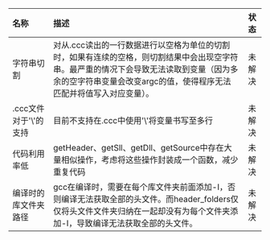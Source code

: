 |名称|描述|状态|
|:-|:-|:-:|
|字符串切割|对从.ccc读出的一行数据进行以空格为单位的切割时，如果有连续的空格，则切割结果中会出现空字符串。最严重的情况下会导致无法读取到变量（因为多余的空字符串变量会改变argc的值，使得程序无法匹配并将值写入对应变量）。|未解决|
|.ccc文件对于'\\'的支持|目前不支持在.ccc中使用'\\'将变量书写至多行|未解决|
|代码利用率低|getHeader、getSll、getDll、getSource中存在大量相似操作，考虑将这些操作封装成一个函数，减少重复代码|未解决|
|编译时的库文件夹路径|gcc在编译时，需要在每个库文件夹前面添加-I，否则编译无法获取全部的头文件。而header_folders仅仅将头文件文件夹归纳在一起却没有为每个文件夹添加-I，导致编译无法获取全部的头文件。|未解决|